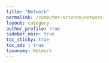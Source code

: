 ```yaml
---
title: "Network"
permalink: /computer-science/network
layout: category
author_profile: true
sidebar_main: true
toc_sticky: true
toc_ads : true
taxonomy: Network
---
```

